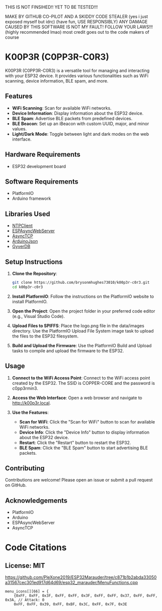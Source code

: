 THIS IS NOT FINSIHED!! YET TO BE TESTED!!!

MAKE BY GITHUB CO-PILOT AND A SKIDDY CODE STEALER
(yes i just exposed myself but idrc)
(have fun, USE RESPONSIBLY)
ANY DAMAGE CAUSED BY THIS SOFTWARE IS NOT MY FAULT!
FOLLOW YOUR LAWS!!! (highly recommended lmao)
most credit goes out to the code makers of course

# K00P3R (C0PP3R-C0R3)

K00P3R (C0PP3R-C0R3) is a versatile tool for managing and interacting with your ESP32 device. It provides various functionalities such as WiFi scanning, device information, BLE spam, and more.

## Features

- **WiFi Scanning**: Scan for available WiFi networks.
- **Device Information**: Display information about the ESP32 device.
- **BLE Spam**: Advertise BLE packets from predefined devices.
- **BLE Beacon**: Set up an iBeacon with custom UUID, major, and minor values.
- **Light/Dark Mode**: Toggle between light and dark modes on the web interface.

## Hardware Requirements

- ESP32 development board

## Software Requirements

- PlatformIO
- Arduino framework

## Libraries Used

- [NTPClient](https://platformio.org/lib/show/551/NTPClient)
- [ESPAsyncWebServer](https://platformio.org/lib/show/306/ESPAsyncWebServer)
- [AsyncTCP](https://platformio.org/lib/show/1826/AsyncTCP)
- [ArduinoJson](https://platformio.org/lib/show/64/ArduinoJson)
- [GyverDB](https://platformio.org/lib/show/1234/GyverDB)

## Setup Instructions

1. **Clone the Repository**:
   ```sh
   git clone https://github.com/brysonmhughes73010/k00p3r-c0r3.git
   cd k00p3r-c0r3
   ```

2. **Install PlatformIO**: Follow the instructions on the PlatformIO website to install PlatformIO.

3. **Open the Project**: Open the project folder in your preferred code editor (e.g., Visual Studio Code).

4. **Upload Files to SPIFFS**: Place the logo.png file in the data/images directory. Use the PlatformIO Upload File System image task to upload the files to the ESP32 filesystem.

5. **Build and Upload the Firmware**: Use the PlatformIO Build and Upload tasks to compile and upload the firmware to the ESP32.

## Usage

1. **Connect to the WiFi Access Point**: Connect to the WiFi access point created by the ESP32. The SSID is COPPER-CORE and the password is c0pp3rmin3.

2. **Access the Web Interface**: Open a web browser and navigate to http://k00p3r.local.

3. **Use the Features**:
   - **Scan for WiFi**: Click the "Scan for WiFi" button to scan for available WiFi networks.
   - **Device Info**: Click the "Device Info" button to display information about the ESP32 device.
   - **Restart**: Click the "Restart" button to restart the ESP32.
   - **BLE Spam**: Click the "BLE Spam" button to start advertising BLE packets.

## Contributing

Contributions are welcome! Please open an issue or submit a pull request on GitHub.

## Acknowledgements

- PlatformIO
- Arduino
- ESPAsyncWebServer
- AsyncTCP

# Code Citations

## License: MIT
https://github.com/PleXone2019/ESP32Marauder/tree/c871b1b2abda33050a31567cec301ed917d64d69/esp32_marauder/MenuFunctions.cpp

```
menu_icons[][66] = {
    {0xFF, 0xFF, 0x3F, 0xFF, 0xFF, 0x3F, 0xFF, 0xFF, 0x37, 0xFF, 0xFF, 0x3A, // Attack: 0
    0xFF, 0xFF, 0x39, 0xFF, 0xBF, 0x3C, 0xFF, 0x7F, 0x3E
```

